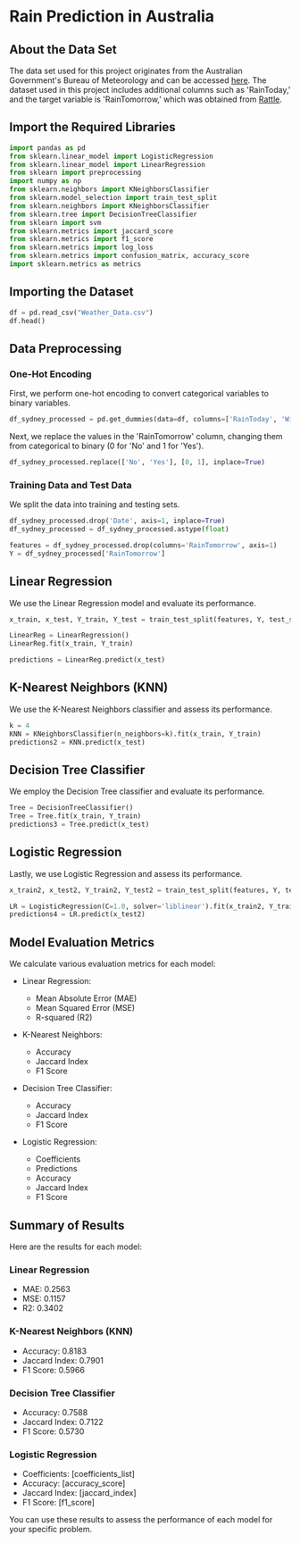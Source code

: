 # Rain Prediction in Australia

## About the Data Set
The data set used for this project originates from the Australian Government's Bureau of Meteorology and can be accessed [here](http://www.bom.gov.au/climate/dwo/). The dataset used in this project includes additional columns such as 'RainToday,' and the target variable is 'RainTomorrow,' which was obtained from [Rattle](https://bitbucket.org/kayontoga/rattle/src/master/data/weatherAUS.RData).

## Import the Required Libraries
```python
import pandas as pd
from sklearn.linear_model import LogisticRegression
from sklearn.linear_model import LinearRegression
from sklearn import preprocessing
import numpy as np
from sklearn.neighbors import KNeighborsClassifier
from sklearn.model_selection import train_test_split
from sklearn.neighbors import KNeighborsClassifier
from sklearn.tree import DecisionTreeClassifier
from sklearn import svm
from sklearn.metrics import jaccard_score
from sklearn.metrics import f1_score
from sklearn.metrics import log_loss
from sklearn.metrics import confusion_matrix, accuracy_score
import sklearn.metrics as metrics
```

## Importing the Dataset
```python
df = pd.read_csv("Weather_Data.csv")
df.head()
```

## Data Preprocessing
### One-Hot Encoding
First, we perform one-hot encoding to convert categorical variables to binary variables.

```python
df_sydney_processed = pd.get_dummies(data=df, columns=['RainToday', 'WindGustDir', 'WindDir9am', 'WindDir3pm'])
```

Next, we replace the values in the 'RainTomorrow' column, changing them from categorical to binary (0 for 'No' and 1 for 'Yes').

```python
df_sydney_processed.replace(['No', 'Yes'], [0, 1], inplace=True)
```

### Training Data and Test Data
We split the data into training and testing sets.

```python
df_sydney_processed.drop('Date', axis=1, inplace=True)
df_sydney_processed = df_sydney_processed.astype(float)

features = df_sydney_processed.drop(columns='RainTomorrow', axis=1)
Y = df_sydney_processed['RainTomorrow']
```

## Linear Regression
We use the Linear Regression model and evaluate its performance.

```python
x_train, x_test, Y_train, Y_test = train_test_split(features, Y, test_size=.2, random_state=10)

LinearReg = LinearRegression()
LinearReg.fit(x_train, Y_train)

predictions = LinearReg.predict(x_test)
```

## K-Nearest Neighbors (KNN)
We use the K-Nearest Neighbors classifier and assess its performance.

```python
k = 4
KNN = KNeighborsClassifier(n_neighbors=k).fit(x_train, Y_train)
predictions2 = KNN.predict(x_test)
```

## Decision Tree Classifier
We employ the Decision Tree classifier and evaluate its performance.

```python
Tree = DecisionTreeClassifier()
Tree = Tree.fit(x_train, Y_train)
predictions3 = Tree.predict(x_test)
```

## Logistic Regression
Lastly, we use Logistic Regression and assess its performance.

```python
x_train2, x_test2, Y_train2, Y_test2 = train_test_split(features, Y, test_size=.2, random_state=1)

LR = LogisticRegression(C=1.0, solver='liblinear').fit(x_train2, Y_train2)
predictions4 = LR.predict(x_test2)
```

## Model Evaluation Metrics
We calculate various evaluation metrics for each model:

- Linear Regression:
  - Mean Absolute Error (MAE)
  - Mean Squared Error (MSE)
  - R-squared (R2)

- K-Nearest Neighbors:
  - Accuracy
  - Jaccard Index
  - F1 Score

- Decision Tree Classifier:
  - Accuracy
  - Jaccard Index
  - F1 Score

- Logistic Regression:
  - Coefficients
  - Predictions
  - Accuracy
  - Jaccard Index
  - F1 Score

## Summary of Results
Here are the results for each model:

### Linear Regression
- MAE: 0.2563
- MSE: 0.1157
- R2: 0.3402

### K-Nearest Neighbors (KNN)
- Accuracy: 0.8183
- Jaccard Index: 0.7901
- F1 Score: 0.5966

### Decision Tree Classifier
- Accuracy: 0.7588
- Jaccard Index: 0.7122
- F1 Score: 0.5730

### Logistic Regression
- Coefficients: [coefficients_list]
- Accuracy: [accuracy_score]
- Jaccard Index: [jaccard_index]
- F1 Score: [f1_score]

You can use these results to assess the performance of each model for your specific problem.